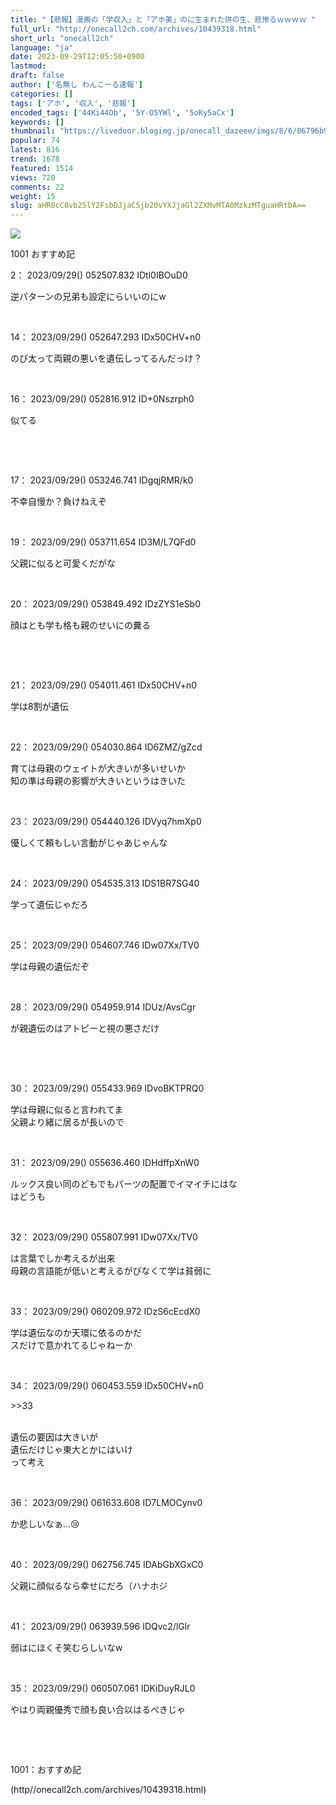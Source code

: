 ```yaml
---
title: "【悲報】漫画の「学収入」と「アホ美」のに生まれた供の生、悲惨るｗｗｗｗ "
full_url: "http://onecall2ch.com/archives/10439318.html"
short_url: "onecall2ch"
language: "ja"
date: 2023-09-29T12:05:50+0900
lastmod: 
draft: false
author: ['名無し わんこーる速報']
categories: []
tags: ['アホ', '収入', '悲報']
encoded_tags: ['44Ki44Ob', '5Y-O5YWl', '5oKy5aCx']
keywords: []
thumbnail: "https://livedoor.blogimg.jp/onecall_dazeee/imgs/8/6/86796b98-s.png"
popular: 74
latest: 816
trend: 1678
featured: 1514
views: 720
comments: 22
weight: 15
slug: aHR0cC8vb25lY2FsbDJjaC5jb20vYXJjaGl2ZXMvMTA0MzkzMTguaHRtbA==
---
```


![](https://livedoor.blogimg.jp/onecall_dazeee/imgs/8/6/86796b98-s.png)

<div> <p class='name2'> 1001 おすすめ記</p> <p class='name2'>2： 2023/09/29() 052507.832 IDtl0IBOuD0</p><p class='onecall'> 逆パターンの兄弟も設定にらいいのにw <br></p><br> <p class='name2'>14： 2023/09/29() 052647.293 IDx50CHV+n0</p><p class='onecall'> のび太って両親の悪いを遺伝しってるんだっけ？ <br></p><br> <p class='name2'>16： 2023/09/29() 052816.912 ID+0Nszrph0</p><p class='onecall'><p> 似てる </p><br></p><br> <p class='name2'>17： 2023/09/29() 053246.741 IDgqjRMR/k0</p><p class='onecall'> 不幸自慢か？負けねえぞ <br></p><br> <p class='name2'>19： 2023/09/29() 053711.654 ID3M/L7QFd0</p><p class='onecall'> 父親に似ると可愛くだがな <br></p><br> <p class='name2'>20： 2023/09/29() 053849.492 IDzZYS1eSb0</p><p class='onecall'><p> 顔はとも学も格も親のせいにの糞る </p><br></p><br> <p class='name2'>21： 2023/09/29() 054011.461 IDx50CHV+n0</p><p class='onecall'> 学は8割が遺伝 <br></p><br> <p class='name2'>22： 2023/09/29() 054030.864 ID6ZMZ/gZcd</p><p class='onecall'> 育ては母親のウェイトが大きいが多いせいか <br> 知の準は母親の影響が大きいというはきいた <br></p><br> <p class='name2'>23： 2023/09/29() 054440.126 IDVyq7hmXp0</p><p class='onecall'> 優しくて頼もしい言動がじゃあじゃんな <br></p><br> <p class='name2'>24： 2023/09/29() 054535.313 IDS1BR7SG40</p><p class='onecall'> 学って遺伝じゃだろ <br></p><br> <p class='name2'>25： 2023/09/29() 054607.746 IDw07Xx/TV0</p><p class='onecall'> 学は母親の遺伝だぞ <br></p><br> <p class='name2'>28： 2023/09/29() 054959.914 IDUz/AvsCgr</p><p class='onecall'><p> が親遺伝のはアトピーと視の悪さだけ </p><br></p><br> <p class='name2'>30： 2023/09/29() 055433.969 IDvoBKTPRQ0</p><p class='onecall'> 学は母親に似ると言われてま <br> 父親より緒に居るが長いので <br></p><br> <p class='name2'>31： 2023/09/29() 055636.460 IDHdffpXnW0</p><p class='onecall'> ルックス良い同のどもでもパーツの配置でイマイチにはな <br> はどうも <br></p><br> <p class='name2'>32： 2023/09/29() 055807.991 IDw07Xx/TV0</p><p class='onecall'> は言葉でしか考えるが出来 <br> 母親の言語能が低いと考えるがびなくて学は貧弱に <br></p><br> <p class='name2'>33： 2023/09/29() 060209.972 IDzS6cEcdX0</p><p class='onecall'> 学は遺伝なのか天環に依るのかだ <br> スだけで意かれてるじゃねーか <br></p><br> <p class='name2'>34： 2023/09/29() 060453.559 IDx50CHV+n0</p><p class='onecall'> <p class='anchor'>>>33</p> <br> 遺伝の要因は大きいが <br> 遺伝だけじゃ東大とかにはいけ <br> って考え <br></p><br> <p class='name2'>36： 2023/09/29() 061633.608 ID7LMOCynv0</p><p class='onecall'> か悲しいなぁ…😢 <br></p><br> <p class='name2'>40： 2023/09/29() 062756.745 IDAbGbXGxC0</p><p class='onecall'> 父親に顔似るなら幸せにだろ（ハナホジ <br></p><br> <p class='name2'>41： 2023/09/29() 063939.596 IDQvc2/lGlr</p><p class='onecall'> 弱はにほくそ笑むらしいなw <br></p><br> <p class='name2'>35： 2023/09/29() 060507.061 IDKiDuyRJL0</p><p class='onecall'><p> やはり両親優秀で顔も良い合以はるべきじゃ </p><br></p><br> <p class='name2'>1001：おすすめ記</p> </div>

(http//onecall2ch.com/archives/10439318.html)
